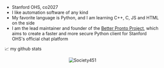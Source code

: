 - Stanford OHS, co2027
- I like automation software of any kind
- My favorite language is Python, and I am learning C++, C, JS and HTML on the side
- I am the lead maintainer and founder of the [Better Pronto Project](https://github.com/Society451/Better-Pronto), which aims to create a faster and more secure Python client for Stanford OHS's official chat platform

📈 my github stats

<p align="center"> <img src="https://github-readme-stats.vercel.app/api?username=Society451&show_icons=true&theme=gotham" alt="Society451" /> 
